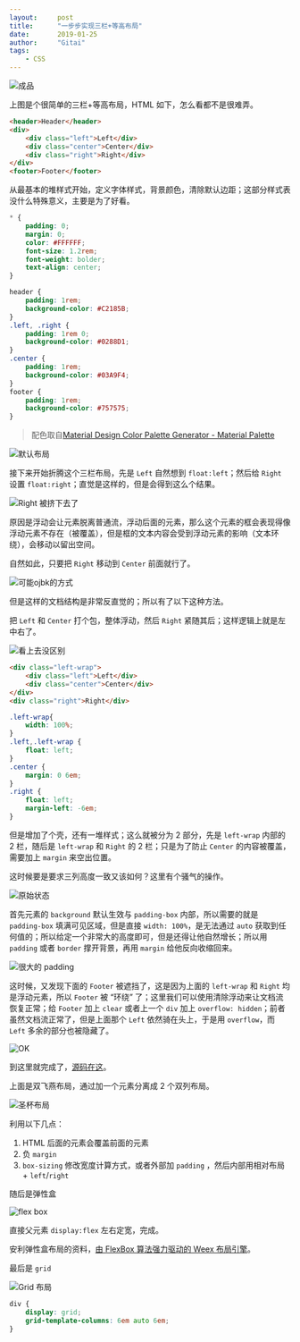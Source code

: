 ```yaml
---
layout:     post
title:      "一步步实现三栏+等高布局"
date:       2019-01-25
author:     "Gitai"
tags:
    - CSS
---
```


![成品](https://i.loli.net/2019/01/25/5c4b28ce93dbd.png)

上图是个很简单的三栏+等高布局，HTML 如下，怎么看都不是很难弄。

```html
<header>Header</header>
<div>
    <div class="left">Left</div>
    <div class="center">Center</div>
    <div class="right">Right</div>
</div>
<footer>Footer</footer>
```

<!-- more -->

从最基本的堆样式开始，定义字体样式，背景颜色，清除默认边距；这部分样式表没什么特殊意义，主要是为了好看。

```css
* {
    padding: 0;
    margin: 0;
    color: #FFFFFF;
    font-size: 1.2rem;
    font-weight: bolder;
    text-align: center;
}

header {
    padding: 1rem;
    background-color: #C2185B;
}
.left, .right {
    padding: 1rem 0;
    background-color: #0288D1;
}
.center {
    padding: 1rem;
    background-color: #03A9F4;
}
footer {
    padding: 1rem;
    background-color: #757575;
}
```

> 配色取自[Material Design Color Palette Generator - Material Palette](https://materialpalette.com)

![默认布局](https://i.loli.net/2019/01/25/5c4b2b013d28b.png)

接下来开始折腾这个三栏布局，先是 `Left` 自然想到 `float:left`；然后给 `Right` 设置 `float:right`；直觉是这样的，但是会得到这么个结果。

![Right 被挤下去了](https://i.loli.net/2019/01/25/5c4b2c2ee5ae3.png)

原因是浮动会让元素脱离普通流，浮动后面的元素，那么这个元素的框会表现得像浮动元素不存在（被覆盖），但是框的文本内容会受到浮动元素的影响（文本环绕），会移动以留出空间。

自然如此，只要把 `Right` 移动到 `Center` 前面就行了。

![可能ojbk的方式](https://i.loli.net/2019/01/25/5c4b2d6e334e4.png)

但是这样的文档结构是非常反直觉的；所以有了以下这种方法。

把 `Left` 和 `Center` 打个包，整体浮动，然后 `Right` 紧随其后；这样逻辑上就是左中右了。

![看上去没区别](https://i.loli.net/2019/01/25/5c4b304a29983.png)

```html
<div class="left-wrap">
    <div class="left">Left</div>
    <div class="center">Center</div>
</div>
<div class="right">Right</div>
```

```css
.left-wrap{
    width: 100%;
}
.left,.left-wrap {
    float: left;
}
.center {
    margin: 0 6em;
}
.right {
    float: left;
    margin-left: -6em;
}
```

但是增加了个壳，还有一堆样式；这么就被分为 2 部分，先是 `left-wrap` 内部的 2 栏，随后是 `left-wrap` 和 `Right` 的 2 栏；只是为了防止 `Center` 的内容被覆盖，需要加上 `margin` 来空出位置。

这时候要是要求三列高度一致又该如何？这里有个骚气的操作。

![原始状态](https://i.loli.net/2019/01/26/5c4b32e5c2dba.png)

首先元素的 `background` 默认生效与 `padding-box` 内部，所以需要的就是 `padding-box` 填满可见区域，但是直接 `width: 100%`，是无法通过 `auto` 获取到任何值的；所以给定一个非常大的高度即可，但是还得让他自然增长；所以用 `padding` 或者 `border` 撑开背景，再用 `margin` 给他反向收缩回来。

![很大的 padding](https://i.loli.net/2019/01/26/5c4b33290d09a.png)

这时候，又发现下面的 `Footer` 被遮挡了，这是因为上面的 `left-wrap` 和 `Right` 均是浮动元素，所以 `Footer` 被 “环绕” 了；这里我们可以使用清除浮动来让文档流恢复正常；给 `Footer` 加上 `clear` 或者上一个 `div` 加上 `overflow: hidden`；前者虽然文档流正常了，但是上面那个 `Left` 依然骑在头上，于是用 `overflow`，而 `Left` 多余的部分也被隐藏了。

![OK](https://i.loli.net/2019/01/26/5c4b348d59b71.png)

到这里就完成了，[源码在这](https://jsbin.com/ducasam)。

上面是双飞燕布局，通过加一个元素分离成 2 个双列布局。

![圣杯布局](https://i.loli.net/2019/01/29/5c50511848aeb.png)

利用以下几点：

1. HTML 后面的元素会覆盖前面的元素
2. 负 `margin`  
3. `box-sizing` 修改宽度计算方式，或者外部加 `padding` ，然后内部用相对布局 + `left`/`right`

随后是弹性盒

![flex box](https://i.loli.net/2019/01/29/5c5053814b608.png)

直接父元素 `display:flex` 左右定宽，完成。

安利弹性盒布局的资料，[由 FlexBox 算法强力驱动的 Weex 布局引擎](https://halfrost.com/weex_flexbox/)。

最后是 `grid` 

![Grid 布局](https://i.loli.net/2019/01/29/5c50546baf1c5.png)

```css
div {
    display: grid;
	grid-template-columns: 6em auto 6em;
}
```

